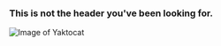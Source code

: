 ### This is not the header you've been looking for.

![Image of Yaktocat](https://octodex.github.com/images/yaktocat.png)
